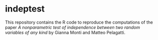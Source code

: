 # indeptest
This repository contains the R code to reproduce the computations of the paper *A nonparametric test of independence between two random variables of any kind* by Gianna Monti and Matteo Pelagatti.
